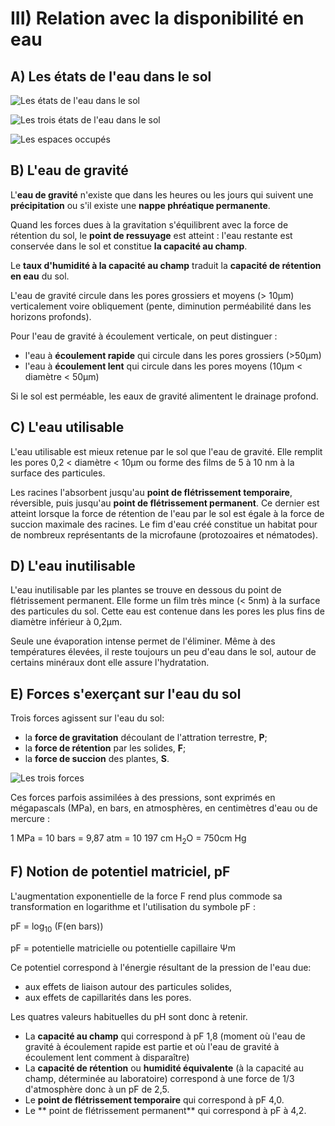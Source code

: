 
# III) Relation avec la disponibilité en eau

## A) Les états de l'eau dans le sol

![Les états de l'eau dans le sol](Images/eaudanslesol.JPG)

![Les trois états de l'eau dans le sol](etateau.JPG)

![Les espaces occupés](Images/espaces.JPG)

## B) L'eau de gravité

L'**eau de gravité** n'existe que dans les heures ou les jours qui suivent une **précipitation** ou s'il existe une **nappe phréatique permanente**.

Quand les forces dues à la gravitation s'équilibrent avec la force de rétention du sol, le **point de ressuyage** est atteint : l'eau restante est conservée dans le sol et constitue **la capacité au champ**.

Le **taux d'humidité à la capacité au champ** traduit la **capacité de rétention en eau** du sol.

L'eau de gravité circule dans les pores grossiers et moyens (> 10µm) verticalement voire obliquement (pente, diminution perméabilité dans les horizons profonds).

Pour l'eau de gravité à écoulement verticale, on peut distinguer :

* l'eau à **écoulement rapide** qui circule dans les pores grossiers (>50µm)
* l'eau à **écoulement lent** qui circule dans les pores moyens (10µm < diamètre < 50µm)

Si le sol est perméable, les eaux de gravité alimentent le drainage profond.

## C) L'eau utilisable 

L'eau utilisable est mieux retenue par le sol que l'eau de gravité. Elle remplit les pores 0,2 < diamètre < 10µm ou forme des films de 5 à 10 nm à la surface des particules.

Les racines l'absorbent jusqu'au **point de flétrissement temporaire**, réversible, puis jusqu'au **point de flétrissement permanent**. Ce dernier est atteint lorsque la force de rétention de l'eau par le sol est égale à la force de succion maximale des racines. Le fim d'eau créé constitue un habitat pour de nombreux représentants de la microfaune (protozoaires et nématodes).

## D) L'eau inutilisable

L'eau inutilisable par les plantes se trouve en dessous du point de flétrissement permanent. Elle forme un film très mince (< 5nm) à la surface des particules du sol. Cette eau est contenue dans les pores les plus fins de diamètre inférieur à 0,2µm.

Seule une évaporation intense permet de l'éliminer. Même à des températures élevées, il reste toujours un peu d'eau dans le sol, autour de certains minéraux dont elle assure l'hydratation.

## E) Forces s'exerçant sur l'eau du sol

Trois forces agissent sur l'eau du sol:

* la **force de gravitation** découlant de l'attration terrestre, **P**;
* la **force de rétention** par les solides, **F**;
* la **force de succion** des plantes, **S**.

![Les trois forces](Images/fig.JPG)

Ces forces parfois assimilées à des pressions, sont exprimés en mégapascals (MPa), en bars, en atmosphères, en centimètres d'eau ou de mercure :

1 MPa = 10 bars = 9,87 atm = 10 197 cm H<sub>2</sub>O = 750cm Hg

## F) Notion de potentiel matriciel, pF

L'augmentation exponentielle de la force F rend plus commode sa transformation en logarithme et l'utilisation du symbole pF :

pF = log<sub>10</sub> (F(en bars))

pF = potentielle matricielle ou potentielle capillaire Ψm

Ce potentiel correspond à l'énergie résultant de la pression de l'eau due:

* aux effets de liaison autour des particules solides, 
* aux effets de capillarités dans les pores.

Les quatres valeurs habituelles du pH sont donc à retenir.

* La **capacité au champ** qui correspond à pF 1,8 (moment où l'eau de gravité à écoulement rapide est partie et où l'eau de gravité à écoulement lent comment à disparaître)
* La **capacité de rétention** ou **humidité équivalente** (à la capacité au champ, déterminée au laboratoire) correspond à une force de 1/3 d'atmosphère donc à un pF de 2,5.
* Le **point de flétrissement temporaire** qui correspond à pF 4,0.
* Le ** point de flétrissement permanent** qui correspond à pF à 4,2.










































































